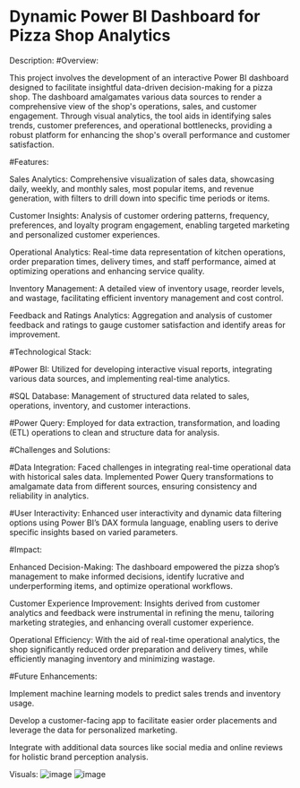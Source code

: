 # Dynamic Power BI Dashboard for Pizza Shop Analytics
Description:
#Overview:

This project involves the development of an interactive Power BI dashboard designed to facilitate insightful data-driven decision-making for a pizza shop. The dashboard amalgamates various data sources to render a comprehensive view of the shop's operations, sales, and customer engagement. Through visual analytics, the tool aids in identifying sales trends, customer preferences, and operational bottlenecks, providing a robust platform for enhancing the shop's overall performance and customer satisfaction.

#Features:

Sales Analytics: Comprehensive visualization of sales data, showcasing daily, weekly, and monthly sales, most popular items, and revenue generation, with filters to drill down into specific time periods or items.

Customer Insights: Analysis of customer ordering patterns, frequency, preferences, and loyalty program engagement, enabling targeted marketing and personalized customer experiences.

Operational Analytics: Real-time data representation of kitchen operations, order preparation times, delivery times, and staff performance, aimed at optimizing operations and enhancing service quality.

Inventory Management: A detailed view of inventory usage, reorder levels, and wastage, facilitating efficient inventory management and cost control.

Feedback and Ratings Analytics: Aggregation and analysis of customer feedback and ratings to gauge customer satisfaction and identify areas for improvement.

#Technological Stack:

#Power BI: Utilized for developing interactive visual reports, integrating various data sources, and implementing real-time analytics.

#SQL Database: Management of structured data related to sales, operations, inventory, and customer interactions.

#Power Query: Employed for data extraction, transformation, and loading (ETL) operations to clean and structure data for analysis.

#Challenges and Solutions:

#Data Integration: Faced challenges in integrating real-time operational data with historical sales data. Implemented Power Query transformations to amalgamate data from different sources, ensuring consistency and reliability in analytics.

#User Interactivity: Enhanced user interactivity and dynamic data filtering options using Power BI’s DAX formula language, enabling users to derive specific insights based on varied parameters.

#Impact:

Enhanced Decision-Making: The dashboard empowered the pizza shop’s management to make informed decisions, identify lucrative and underperforming items, and optimize operational workflows.

Customer Experience Improvement: Insights derived from customer analytics and feedback were instrumental in refining the menu, tailoring marketing strategies, and enhancing overall customer experience.

Operational Efficiency: With the aid of real-time operational analytics, the shop significantly reduced order preparation and delivery times, while efficiently managing inventory and minimizing wastage.

#Future Enhancements:

Implement machine learning models to predict sales trends and inventory usage.

Develop a customer-facing app to facilitate easier order placements and leverage the data for personalized marketing.

Integrate with additional data sources like social media and online reviews for holistic brand perception analysis.

Visuals:
![image](https://github.com/SammyDS9/BI-Dashboard--Pizza-Shop/assets/116521537/c6ffbb49-adf1-445b-8972-6ee3cd461e74)
![image](https://github.com/SammyDS9/BI-Dashboard--Pizza-Shop/assets/116521537/b7f663b9-ee33-4757-b327-e45578f5ab12)
